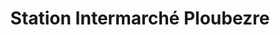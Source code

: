 ---
title: "Station Intermarché Ploubezre"
url: /ploubezre/station-intermarche-ploubezre/
shop: Gasflaschen
---
